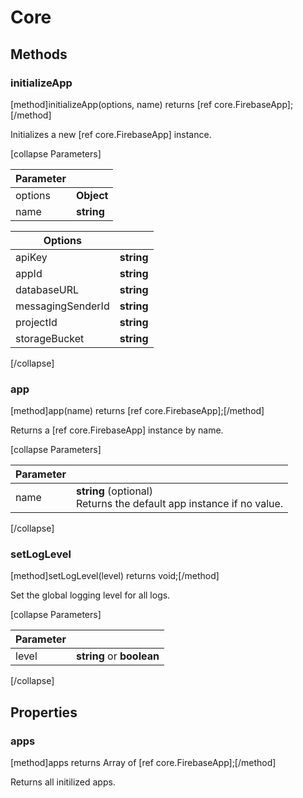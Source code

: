 # Core

## Methods

### initializeApp
[method]initializeApp(options, name) returns [ref core.FirebaseApp];[/method]

Initializes a new [ref core.FirebaseApp] instance.

[collapse Parameters]

| Parameter |         |
| --------- | ------- |
| options   | **Object** |
| name   | **string** |

| Options |           |
| --------- | ------- |
| apiKey   | **string** |
| appId   | **string** |
| databaseURL   | **string** |
| messagingSenderId   | **string** |
| projectId   | **string** |
| storageBucket   | **string** |

[/collapse]

### app
[method]app(name) returns [ref core.FirebaseApp];[/method]

Returns a [ref core.FirebaseApp] instance by name.

[collapse Parameters]

| Parameter |         |
| --------- | ------- |
| name   | **string** (optional) <br /> Returns the default app instance if no value. |

[/collapse]


### setLogLevel
[method]setLogLevel(level) returns void;[/method]

Set the global logging level for all logs.

[collapse Parameters]

| Parameter |         |
| --------- | ------- |
| level   | **string** or **boolean** |

[/collapse]

## Properties

### apps

[method]apps returns Array of [ref core.FirebaseApp];[/method]

Returns all initilized apps.


